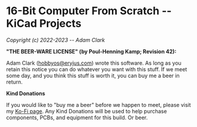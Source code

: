 # 16-Bit Computer From Scratch -- KiCad Projects

*Copyright (c)  2022-2023 -- Adam Clark*

**"THE BEER-WARE LICENSE" (by Poul-Henning Kamp; Revision 42):**

Adam Clark (<hobbyos@eryjus.com>) wrote this software.  As long as you retain this notice you can do whatever you want with this stuff. If we meet some day, and you think this stuff is worth it, you can buy me a beer in return.


**Kind Donations**

If you would like to "buy me a beer" before we happen to meet, please visit my [Ko-Fi page](https://ko-fi.com/eryjus).  Any Kind Donations will be used to help purchase components, PCBs, and equipment for this build.  Or beer.

